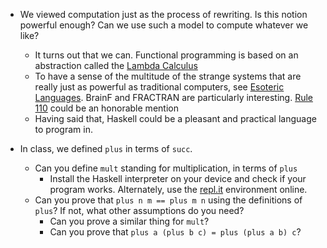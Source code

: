 - We viewed computation just as the process of rewriting. Is this notion powerful enough? Can we use such a model to compute whatever we like?
  - It turns out that we can. Functional programming is based on an abstraction called the [Lambda Calculus](https://brilliant.org/wiki/lambda-calculus/)
  - To have a sense of the multitude of the strange systems that are really just as powerful as traditional computers, see [Esoteric Languages](https://en.wikipedia.org/wiki/Esoteric_programming_language). BrainF and FRACTRAN are particularly interesting. [Rule 110](https://en.wikipedia.org/wiki/Rule_110) could be an honorable mention
  - Having said that, Haskell could be a pleasant and practical language to program in.

- In class, we defined `plus` in terms of `succ`.
  - Can you define `mult` standing for multiplication, in terms of `plus`
    - Install the Haskell interpreter on your device and check if your program works. Alternately, use the [repl.it](https://repl.it/languages/haskell) environment online.
  - Can you prove that `plus n m == plus m n` using the definitions of `plus`? If not, what other assumptions do you need?
    - Can you prove a similar thing for `mult`?
    - Can you prove that `plus a (plus b c) = plus (plus a b) c`?
    